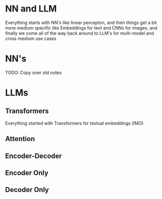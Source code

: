 # NN and LLM
Everything starts with NN's like linear percepton, and then things get a bit more medium specific like Embeddings for text and CNNs for images, and finally we come all of the way back around to LLM's for multi-model and cross medium use cases

# NN's
TODO: Copy over old notes

# LLMs

## Transformers
Everything started with Transformers for textual embeddings (IMO)

## Attention

## Encoder-Decoder

## Encoder Only

## Decoder Only